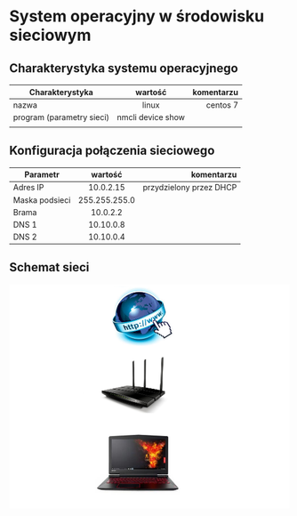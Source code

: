 System operacyjny w środowisku sieciowym
=========================================

Charakterystyka systemu operacyjnego
------------------------------------

| Charakterystyka | wartość           | komentarzu |
| ------------- |:-------------:| -----:|
| nazwa      | linux | centos 7 |
| program (parametry sieci)      | nmcli device show
 |  |


Konfiguracja połączenia sieciowego
----------------------------------

| Parametr | wartość           | komentarzu |
| ------------- |:-------------:| -----:|
| Adres IP      | 10.0.2.15 | przydzielony przez DHCP |
| Maska podsieci   |255.255.255.0|
| Brama      |10.0.2.2|
| DNS 1      |10.10.0.8|
| DNS 2      |10.10.0.4|



Schemat sieci
-------------

![alt schemat](https://github.com/MrSyta/sk-2019/blob/master/siec.png)

